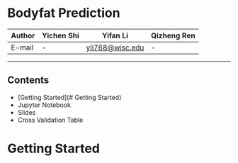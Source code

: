 Bodyfat Prediction
===========================

|Author|Yichen Shi|Yifan Li|Qizheng Ren
|------|----------|--------|-----------|
|E-mail|-|yli768@wisc.edu|-|


****
## Contents

* [Getting Started](# Getting Started)
* Jupyter Notebook
* Slides
* Cross Validation Table

# Getting Started

